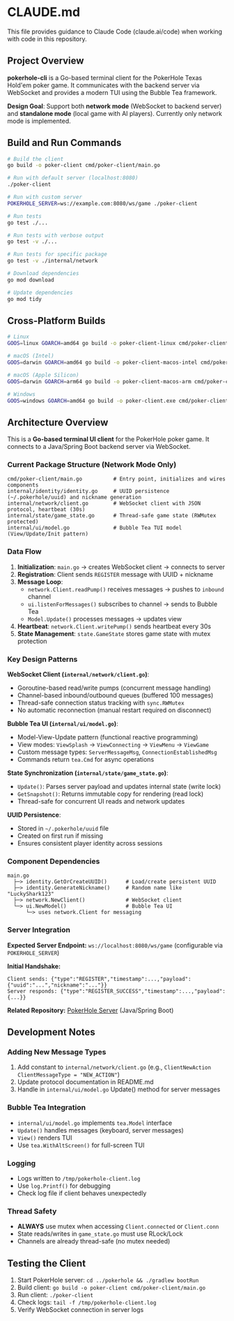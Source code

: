 # CLAUDE.md

This file provides guidance to Claude Code (claude.ai/code) when working with code in this repository.

## Project Overview

**pokerhole-cli** is a Go-based terminal client for the PokerHole Texas Hold'em poker game. It communicates with the backend server via WebSocket and provides a modern TUI using the Bubble Tea framework.

**Design Goal**: Support both **network mode** (WebSocket to backend server) and **standalone mode** (local game with AI players). Currently only network mode is implemented.

## Build and Run Commands

```bash
# Build the client
go build -o poker-client cmd/poker-client/main.go

# Run with default server (localhost:8080)
./poker-client

# Run with custom server
POKERHOLE_SERVER=ws://example.com:8080/ws/game ./poker-client

# Run tests
go test ./...

# Run tests with verbose output
go test -v ./...

# Run tests for specific package
go test -v ./internal/network

# Download dependencies
go mod download

# Update dependencies
go mod tidy
```

## Cross-Platform Builds

```bash
# Linux
GOOS=linux GOARCH=amd64 go build -o poker-client-linux cmd/poker-client/main.go

# macOS (Intel)
GOOS=darwin GOARCH=amd64 go build -o poker-client-macos-intel cmd/poker-client/main.go

# macOS (Apple Silicon)
GOOS=darwin GOARCH=arm64 go build -o poker-client-macos-arm cmd/poker-client/main.go

# Windows
GOOS=windows GOARCH=amd64 go build -o poker-client.exe cmd/poker-client/main.go
```

## Architecture Overview

This is a **Go-based terminal UI client** for the PokerHole poker game. It connects to a Java/Spring Boot backend server via WebSocket.

### Current Package Structure (Network Mode Only)

```
cmd/poker-client/main.go          # Entry point, initializes and wires components
internal/identity/identity.go     # UUID persistence (~/.pokerhole/uuid) and nickname generation
internal/network/client.go        # WebSocket client with JSON protocol, heartbeat (30s)
internal/state/game_state.go      # Thread-safe game state (RWMutex protected)
internal/ui/model.go              # Bubble Tea TUI model (View/Update/Init pattern)
```

### Data Flow

1. **Initialization**: `main.go` → creates WebSocket client → connects to server
2. **Registration**: Client sends `REGISTER` message with UUID + nickname
3. **Message Loop**:
   - `network.Client.readPump()` receives messages → pushes to `inbound` channel
   - `ui.listenForMessages()` subscribes to channel → sends to Bubble Tea
   - `Model.Update()` processes messages → updates view
4. **Heartbeat**: `network.Client.writePump()` sends heartbeat every 30s
5. **State Management**: `state.GameState` stores game state with mutex protection

### Key Design Patterns

**WebSocket Client (`internal/network/client.go`)**:
- Goroutine-based read/write pumps (concurrent message handling)
- Channel-based inbound/outbound queues (buffered 100 messages)
- Thread-safe connection status tracking with `sync.RWMutex`
- No automatic reconnection (manual restart required on disconnect)

**Bubble Tea UI (`internal/ui/model.go`)**:
- Model-View-Update pattern (functional reactive programming)
- View modes: `ViewSplash` → `ViewConnecting` → `ViewMenu` → `ViewGame`
- Custom message types: `ServerMessageMsg`, `ConnectionEstablishedMsg`
- Commands return `tea.Cmd` for async operations

**State Synchronization (`internal/state/game_state.go`)**:
- `Update()`: Parses server payload and updates internal state (write lock)
- `GetSnapshot()`: Returns immutable copy for rendering (read lock)
- Thread-safe for concurrent UI reads and network updates

**UUID Persistence**:
- Stored in `~/.pokerhole/uuid` file
- Created on first run if missing
- Ensures consistent player identity across sessions

### Component Dependencies

```
main.go
  ├─> identity.GetOrCreateUUID()      # Load/create persistent UUID
  ├─> identity.GenerateNickname()     # Random name like "LuckyShark123"
  ├─> network.NewClient()             # WebSocket client
  └─> ui.NewModel()                   # Bubble Tea UI
      └─> uses network.Client for messaging
```

### Server Integration

**Expected Server Endpoint:** `ws://localhost:8080/ws/game` (configurable via `POKERHOLE_SERVER`)

**Initial Handshake:**
```
Client sends: {"type":"REGISTER","timestamp":...,"payload":{"uuid":"...","nickname":"..."}}
Server responds: {"type":"REGISTER_SUCCESS","timestamp":...,"payload":{...}}
```

**Related Repository:** [PokerHole Server](https://github.com/bunnyholes/pokerhole) (Java/Spring Boot)

## Development Notes

### Adding New Message Types

1. Add constant to `internal/network/client.go` (e.g., `ClientNewAction ClientMessageType = "NEW_ACTION"`)
2. Update protocol documentation in README.md
3. Handle in `internal/ui/model.go` Update() method for server messages

### Bubble Tea Integration

- `internal/ui/model.go` implements `tea.Model` interface
- `Update()` handles messages (keyboard, server messages)
- `View()` renders TUI
- Use `tea.WithAltScreen()` for full-screen TUI

### Logging

- Logs written to `/tmp/pokerhole-client.log`
- Use `log.Printf()` for debugging
- Check log file if client behaves unexpectedly

### Thread Safety

- **ALWAYS** use mutex when accessing `Client.connected` or `Client.conn`
- State reads/writes in `game_state.go` must use RLock/Lock
- Channels are already thread-safe (no mutex needed)

## Testing the Client

1. Start PokerHole server: `cd ../pokerhole && ./gradlew bootRun`
2. Build client: `go build -o poker-client cmd/poker-client/main.go`
3. Run client: `./poker-client`
4. Check logs: `tail -f /tmp/pokerhole-client.log`
5. Verify WebSocket connection in server logs
